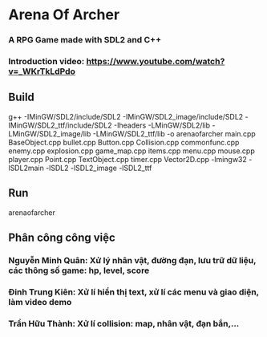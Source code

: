 # Arena Of Archer

### A RPG Game made with SDL2 and C++
### Introduction video: https://www.youtube.com/watch?v=_WKrTkLdPdo

## Build
g++ -IMinGW/SDL2/include/SDL2 -IMinGW/SDL2_image/include/SDL2 -IMinGW/SDL2_ttf/include/SDL2 -Iheaders -LMinGW/SDL2/lib -LMinGW/SDL2_image/lib -LMinGW/SDL2_ttf/lib -o arenaofarcher main.cpp BaseObject.cpp bullet.cpp Button.cpp Collision.cpp commonfunc.cpp enemy.cpp explosion.cpp game_map.cpp items.cpp menu.cpp mouse.cpp player.cpp Point.cpp TextObject.cpp timer.cpp Vector2D.cpp -lmingw32 -lSDL2main -lSDL2 -lSDL2_image -lSDL2_ttf

## Run
arenaofarcher

## Phân công công việc

### Nguyễn Minh Quân: Xử lý nhân vật, đường đạn, lưu trữ dữ liệu, các thông số game: hp, level, score

### Đinh Trung Kiên: Xử lí hiển thị text, xử lí các menu và giao diện, làm video demo

### Trần Hữu Thành: Xử lí collision: map, nhân vật, đạn bắn,...

